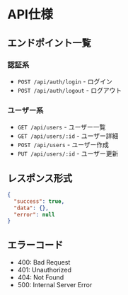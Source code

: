# API仕様

## エンドポイント一覧

### 認証系
- `POST /api/auth/login` - ログイン
- `POST /api/auth/logout` - ログアウト

### ユーザー系
- `GET /api/users` - ユーザー一覧
- `GET /api/users/:id` - ユーザー詳細
- `POST /api/users` - ユーザー作成
- `PUT /api/users/:id` - ユーザー更新

## レスポンス形式
```json
{
  "success": true,
  "data": {},
  "error": null
}
```

## エラーコード
- 400: Bad Request
- 401: Unauthorized
- 404: Not Found
- 500: Internal Server Error